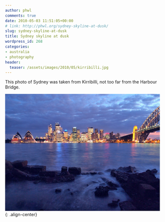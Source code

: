 ```yaml
---
author: phwl
comments: true
date: 2010-05-03 11:51:05+00:00
# link: http://phwl.org/sydney-skyline-at-dusk/
slug: sydney-skyline-at-dusk
title: Sydney skyline at dusk
wordpress_id: 268
categories:
- australia
- photography
header:
  teaser: /assets/images/2010/05/kirribilli.jpg
---
```


This photo of Sydney was taken from Kirribilli, not too far from the Harbour Bridge.

![](/assets/images/2010/05/kirribilli.jpg){: .align-center}
